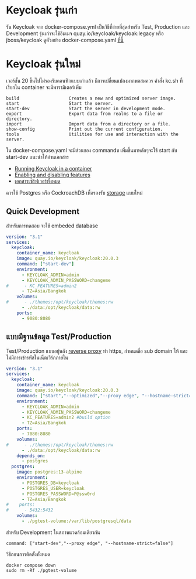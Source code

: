 # Keycloak รุ่นเก่า 
รัน Keycloak จาก docker-compose.yml เป็นวิธีที่ง่ายที่สุดสำหรับ Test, Production และ Development 
รุ่นเก่าจะใช้อิมเมจ quay.io/keycloak/keycloak:legacy หรือ jboss/keycloak
ดูตัวอย่าง docker-compose.yaml [ที่นี้](https://github.com/keycloak/keycloak-containers/tree/main/docker-compose-examples)

# Keycloak รุ่นใหม่
เวอร์ชั้น 20 ขึ้นไปไม่รองรับคอนฟิกแบบเก่าแล้ว มีการเปลี่ยนแปลงมากพอสมควร คำสั่ง kc.sh ที่เรียกใน container จะมีพารามิเตอร์เพิ่ม

```
build                   Creates a new and optimized server image.
start                   Start the server.
start-dev               Start the server in development mode.
export                  Export data from realms to a file or directory.
import                  Import data from a directory or a file.
show-config             Print out the current configuration.
tools                   Utilities for use and interaction with the server.
```


ใน docker-compose.yaml จะมีส่วนของ commandซ เพิ่มขึ้นมาหลักๆจะใช้ start กับ start-dev แนะนำให้อ่านเอกสาร 
- [Running Keycloak in a container](https://www.keycloak.org/server/containers)
- [Enabling and disabling features](https://www.keycloak.org/server/features)
- [เอกสารเซิร์ฟเวอร์ทั้งหมด](https://www.keycloak.org/guides#server)

ควรใช้ Postgres หรือ CockroachDB เพื่อรองรับ [storage](https://www.keycloak.org/2022/07/storage-map.html) แบบใหม่
## Quick Development
สำหรับการทดสอบ จะใช้ embeded database 
```yaml
version: "3.1"
services:
  keycloak:
    container_name: keycloak
    image: quay.io/keycloak/keycloak:20.0.3
    command: ["start-dev"]
    environment:
      - KEYCLOAK_ADMIN=admin
      - KEYCLOAK_ADMIN_PASSWORD=changeme
#      - KC_FEATURES=admin2
      - TZ=Asia/Bangkok
    volumes:
#      - ./themes:/opt/keycloak/themes:rw
      - ./data:/opt/keycloak/data:rw
    ports:
      - 9080:8080 
```

## แบบมีฐานข้อมูล Test/Production
Test/Production แบบอยู่หลัง [reverse proxy](https://www.keycloak.org/server/reverseproxy) 
ทำ https, กำหนดชื่อ sub domain ให้ และไม่มีการเข้ารหัสในเน็ตเวิร์กภายใน  
```yaml
version: "3.1"
services:
  keycloak:
    container_name: keycloak
    image: quay.io/keycloak/keycloak:20.0.3
    command: ["start","--optimized","--proxy edge", "--hostname-strict=false"]
    environment:
      - KEYCLOAK_ADMIN=admin
      - KEYCLOAK_ADMIN_PASSWORD=changeme
      - KC_FEATURES=admin2 #build option
      - TZ=Asia/Bangkok
    ports:
      - 7080:8080 
    volumes:
#      - ./themes:/opt/keycloak/themes:rw
      - ./data:/opt/keycloak/data:rw
    depends_on:
      - postgres
  postgres:
    image: postgres:13-alpine
    environment:
      - POSTGRES_DB=keycloak
      - POSTGRES_USER=keycloak
      - POSTGRES_PASSWORD=P@ssw0rd
      - TZ=Asia/Bangkok
#    ports:
#      - 5432:5432
    volumes:
      - ./pgtest-volume:/var/lib/postgresql/data

```
สำหรับ Development ในสภาพแวดล้อมเดียวกัน 
```
command: ["start-dev","--proxy edge", "--hostname-strict=false"]
```


วิธีถอนการติดตั้งทั้งหมด
```
docker compose down
sudo rm -Rf ./pgtest-volume
```